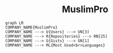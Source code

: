 <h1 align="center">MuslimPro</h1>

```mermaid
graph LR
COMPANY_NAME{MuslimPro}
COMPANY_NAME ---> U{Users} ---> UN[3]
COMPANY_NAME ---> R{Repositories} ---> RN[25]
COMPANY_NAME ---> G{Gists} ---> GN[1]
COMPANY_NAME ---> ML{Most Used<br>Languages}
```

